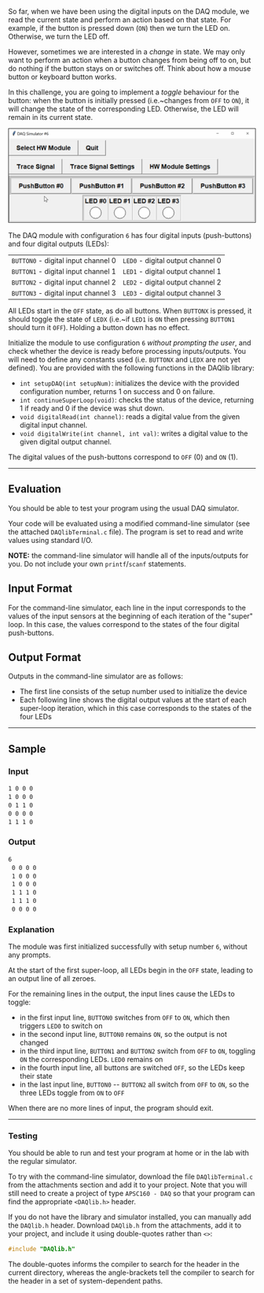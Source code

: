 So far, when we have been using the digital inputs on the DAQ module, we read the current state and perform an action based on that state.   For example, if the button is pressed down (`ON`) then we turn the LED on.  Otherwise, we turn the LED off.

However, sometimes we are interested in a *change* in state. We may only want to perform an action when a button changes from being off to on, but do nothing if the button stays on or switches off.  Think about how a mouse button or keyboard button works.

In this challenge, you are going to implement a *toggle* behaviour for the button: when the button is initially pressed (i.e.~changes from `OFF` to `ON`), it will change the state of the corresponding LED.  Otherwise, the LED will remain in its current state.

![simulator](./assets/toggle.gif)

The DAQ module with configuration `6` has four digital inputs (push-buttons) and four digital outputs (LEDs):

<table align="center">
	<tr><td><code>BUTTON0</code> - digital input channel 0</td><td><code>LED0</code> - digital output channel 0</td></tr>
	<tr><td><code>BUTTON1</code> - digital input channel 1</td><td><code>LED1</code> - digital output channel 1</td></tr>
	<tr><td><code>BUTTON2</code> - digital input channel 2</td><td><code>LED2</code> - digital output channel 2</td></tr>
	<tr><td><code>BUTTON3</code> - digital input channel 3</td><td><code>LED3</code> - digital output channel 3</td></tr>
</table>

All LEDs start in the `OFF` state, as do all buttons. When `BUTTONX` is pressed, it should toggle the state of `LEDX` (i.e.~if `LED1` is `ON` then pressing `BUTTON1` should turn it `OFF`). Holding a button down has no effect.

Initialize the module to use configuration `6` *without prompting the user*, and check whether the device is ready before processing inputs/outputs.  You will need to define any constants used (i.e. `BUTTONX` and `LEDX` are not yet defined).  You are provided with the following functions in the DAQlib library:

- `int setupDAQ(int setupNum)`: initializes the device with the provided configuration number, returns 1 on success and 0 on failure.
- `int continueSuperLoop(void)`: checks the status of the device, returning 1 if ready and 0 if the device was shut down.
- `void digitalRead(int channel)`: reads a digital value from the given digital input channel.
- `void digitalWrite(int channel, int val)`: writes a digital value to the given digital output channel.

The digital values of the push-buttons correspond to `OFF` (0) and `ON` (1).

---

## Evaluation

You should be able to test your program using the usual DAQ simulator.  

Your code will be evaluated using a modified command-line simulator (see the attached `DAQlibTerminal.c` file).  The program is set to read and write values using standard I/O.

**NOTE:** the command-line simulator will handle all of the inputs/outputs for you.  Do not include your own `printf`/`scanf` statements.

## Input Format

For the command-line simulator, each line in the input corresponds to the values of the input sensors at the beginning of each iteration of the "super" loop.  In this case, the values correspond to the states of the four digital push-buttons.

## Output Format

Outputs in the command-line simulator are as follows:
- The first line consists of the setup number used to initialize the device
- Each following line shows the digital output values at the start of each super-loop iteration, which in this case corresponds to the states of the four LEDs

---

## Sample

### Input
```default
1 0 0 0
1 0 0 0
0 1 1 0
0 0 0 0
1 1 1 0
```

### Output

```default
6
 0 0 0 0
 1 0 0 0
 1 0 0 0
 1 1 1 0
 1 1 1 0
 0 0 0 0
```

### Explanation

The module was first initialized successfully with setup number `6`, without any prompts.

At the start of the first super-loop, all LEDs begin in the `OFF` state, leading to an output line of all zeroes.  

For the remaining lines in the output, the input lines cause the LEDs to toggle:
- in the first input line, `BUTTON0` switches from `OFF` to `ON`, which then triggers `LED0` to switch on
- in the second input line, `BUTTON0` remains `ON`, so the output is not changed
- in the third input line, `BUTTON1` and `BUTTON2` switch from `OFF` to `ON`, toggling `ON` the corresponding LEDs.  `LED0` remains on
- in the fourth input line, all buttons are switched `OFF`, so the LEDs keep their state
- in the last input line, `BUTTON0` -- `BUTTON2` all switch from `OFF` to `ON`, so the three LEDs toggle from `ON` to `OFF` 

When there are no more lines of input, the program should exit.

---

### Testing

You should be able to run and test your program at home or in the lab with the regular simulator.

To try with the command-line simulator, download the file `DAQlibTerminal.c` from the attachments section and add it to your project.  Note that you will still need to create a project of type `APSC160 - DAQ` so that your program can find the appropriate `<DAQlib.h>` header.  

If you do not have the library and simulator installed, you can manually add the `DAQlib.h` header.  Download `DAQlib.h` from the attachments, add it to your project, and include it using double-quotes rather than `<>`:

```c
#include "DAQlib.h"
```

The double-quotes informs the compiler to search for the header in the current directory, whereas the angle-brackets tell the compiler to search for the header in a set of system-dependent paths.